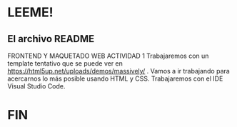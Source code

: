 LEEME!
======

El archivo README
------------------
FRONTEND Y MAQUETADO WEB ACTIVIDAD 1
Trabajaremos con un template tentativo que se puede ver en https://html5up.net/uploads/demos/massively/ . 
Vamos a ir trabajando para acercarnos lo más posible usando HTML y CSS.
Trabajaremos con el IDE Visual Studio Code.
# FIN
